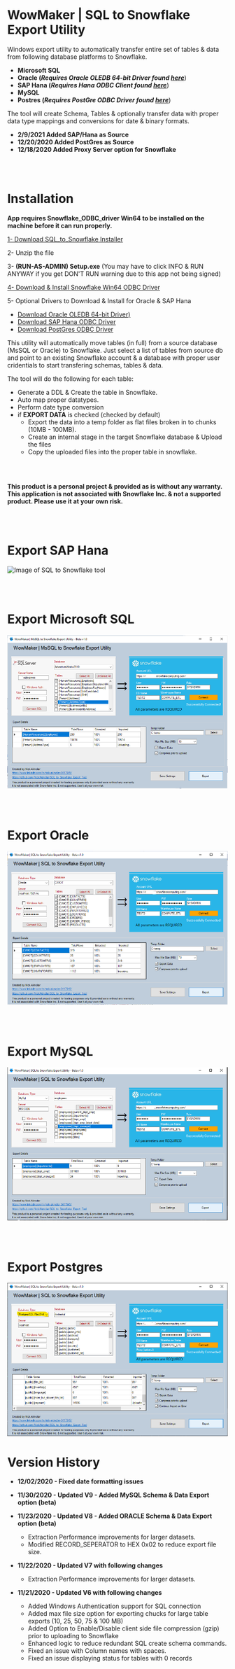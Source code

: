 # WowMaker | SQL to Snowflake Export Utility




Windows export utility to automatically transfer entire set of tables & data from following database platforms to Snowflake. 
- **Microsoft SQL**
- **Oracle     (*Requires Oracle OLEDB 64-bit Driver found [here](https://www.oracle.com/database/technologies/odac-downloads.html)***)
- **SAP Hana  (*Requires Hana ODBC Client found [here](https://tools.hana.ondemand.com/#hanatools)***)
- **MySQL** 
- **Postres    (*Requires PostGre ODBC Driver found [here](https://www.postgresql.org/ftp/odbc/versions/msi/)***)

The tool will create Schema, Tables & optionally transfer data with proper data type mappings and conversions for date & binary formats.

- **2/9/2021 Added SAP/Hana as Source**
- **12/20/2020 Added PostGres as Source**
- **12/18/2020 Added Proxy Server option for Snowflake**

<BR><BR>
  
# Installation

**App requires Snowflake_ODBC_driver Win64 to be installed on the machine before it can run properly.**

[1- Download SQL_to_Snowflake Installer](https://github.com/NickAkincilar/SQL_to_Snowflake_Export_Tool/raw/main/MsSQL_To_Snowflake.zip)

2- Unzip the file

3- **(RUN-AS-ADMIN) Setup.exe**  (You may have to click INFO & RUN ANYWAY if you get DON'T RUN warning due to this app not being signed)

[4- Download & Install Snowflake Win64 ODBC Driver](https://sfc-repo.snowflakecomputing.com/odbc/win64/latest/index.html)

5- Optional Drivers to Download & Install for Oracle & SAP Hana
- [Download Oracle OLEDB 64-bit Driver)](https://www.oracle.com/database/technologies/odac-downloads.html)
- [Download SAP Hana ODBC Driver](https://tools.hana.ondemand.com/#hanatools)
- [Download PostGres ODBC Driver](https://www.postgresql.org/ftp/odbc/versions/msi/)

This utility will automatically move tables (in full) from a source database (MsSQL or Oracle) to Snowflake. Just select a list of tables from source db and point to an existing Snowflake account & a database with proper user cridentials to start transfering schemas, tables & data.



The tool will do the following for each table:
- Generate a DDL & Create the table in Snowflake.
- Auto map proper datatypes.
- Perform date type conversion
- if **EXPORT DATA** is checked (checked by default)
  - Export the data into a temp folder as flat files broken in to chunks (10MB - 100MB).
  - Create an internal stage in the target Snowflake database & Upload the files
  - Copy the uploaded files into the proper table in snowflake.

<br><br>

<strong>This product is a personal project & provided as is without any warranty. 
This application is not associated with Snowflake Inc. & not a supported product. Please use it at your own risk.</strong>

<br>
<br>

# Export SAP Hana
![Image of SQL to Snowflake tool](https://raw.githubusercontent.com/NickAkincilar/SQL_to_Snowflake_Export_Tool/main/SQL_2_Snowflake_Screenshot_H.png)

<br>
<br>


# Export Microsoft SQL
![Image of SQL to Snowflake tool](https://raw.githubusercontent.com/NickAkincilar/SQL_to_Snowflake_Export_Tool/main/SQL_2_Snowflake_Screenshot_S.png)

<br>
<br>

# Export Oracle

![Image of Oracle to Snowflake tool](https://raw.githubusercontent.com/NickAkincilar/SQL_to_Snowflake_Export_Tool/main/SQL_2_Snowflake_Screenshot_O.png)

<br>
<br>

# Export MySQL

![Image of Oracle to Snowflake tool](https://raw.githubusercontent.com/NickAkincilar/SQL_to_Snowflake_Export_Tool/main/SQL_2_Snowflake_Screenshot_MySQL.png)



<br><br>
# Export Postgres

![Image of Oracle to Snowflake tool](https://raw.githubusercontent.com/NickAkincilar/SQL_to_Snowflake_Export_Tool/main/SQL_2_Snowflake_Screenshot_P.png)



# Version History

- <strong>12/02/2020 - Fixed date formatting issues</strong>

- <strong>11/30/2020 - Updated V9 - Added MySQL Schema & Data Export option (beta)</strong>
 
- <strong>11/23/2020 - Updated V8 - Added ORACLE Schema & Data Export option (beta)</strong>
  - Extraction Performance improvements for larger datasets.
  - Modified RECORD_SEPERATOR to HEX 0x02 to reduce export file size.
- <strong>11/22/2020 - Updated V7 with following changes</strong>
  - Extraction Performance improvements for larger datasets.

- <strong>11/21/2020 - Updated V6 with following changes</strong>
  - Added Windows Authentication support for SQL connection
  - Added max file size option for exporting chucks for large table exports (10, 25, 50, 75 & 100 MB)
  - Added Option to Enable/Disable client side file compression (gzip) prior to uploading to Snowflake
  - Enhanced logic to reduce redundant SQL create schema commands.
  - Fixed an issue with Column names with spaces.
  - Fixed an issue displaying status for tables with 0 records
  
  
